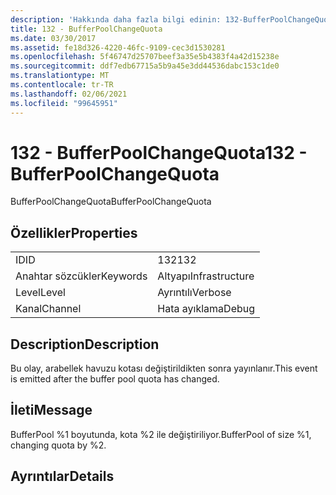 ```yaml
---
description: 'Hakkında daha fazla bilgi edinin: 132-BufferPoolChangeQuota'
title: 132 - BufferPoolChangeQuota
ms.date: 03/30/2017
ms.assetid: fe18d326-4220-46fc-9109-cec3d1530281
ms.openlocfilehash: 5f46747d25707beef3a35e5b4383f4a42d15238e
ms.sourcegitcommit: ddf7edb67715a5b9a45e3dd44536dabc153c1de0
ms.translationtype: MT
ms.contentlocale: tr-TR
ms.lasthandoff: 02/06/2021
ms.locfileid: "99645951"
---
```

# <a name="132---bufferpoolchangequota"></a><span data-ttu-id="a8e60-103">132 - BufferPoolChangeQuota</span><span class="sxs-lookup"><span data-stu-id="a8e60-103">132 - BufferPoolChangeQuota</span></span>

<span data-ttu-id="a8e60-104">BufferPoolChangeQuota</span><span class="sxs-lookup"><span data-stu-id="a8e60-104">BufferPoolChangeQuota</span></span>  
  
## <a name="properties"></a><span data-ttu-id="a8e60-105">Özellikler</span><span class="sxs-lookup"><span data-stu-id="a8e60-105">Properties</span></span>  
  
|||  
|-|-|  
|<span data-ttu-id="a8e60-106">ID</span><span class="sxs-lookup"><span data-stu-id="a8e60-106">ID</span></span>|<span data-ttu-id="a8e60-107">132</span><span class="sxs-lookup"><span data-stu-id="a8e60-107">132</span></span>|  
|<span data-ttu-id="a8e60-108">Anahtar sözcükler</span><span class="sxs-lookup"><span data-stu-id="a8e60-108">Keywords</span></span>|<span data-ttu-id="a8e60-109">Altyapı</span><span class="sxs-lookup"><span data-stu-id="a8e60-109">Infrastructure</span></span>|  
|<span data-ttu-id="a8e60-110">Level</span><span class="sxs-lookup"><span data-stu-id="a8e60-110">Level</span></span>|<span data-ttu-id="a8e60-111">Ayrıntılı</span><span class="sxs-lookup"><span data-stu-id="a8e60-111">Verbose</span></span>|  
|<span data-ttu-id="a8e60-112">Kanal</span><span class="sxs-lookup"><span data-stu-id="a8e60-112">Channel</span></span>|<span data-ttu-id="a8e60-113">Hata ayıklama</span><span class="sxs-lookup"><span data-stu-id="a8e60-113">Debug</span></span>|  
  
## <a name="description"></a><span data-ttu-id="a8e60-114">Description</span><span class="sxs-lookup"><span data-stu-id="a8e60-114">Description</span></span>  

 <span data-ttu-id="a8e60-115">Bu olay, arabellek havuzu kotası değiştirildikten sonra yayınlanır.</span><span class="sxs-lookup"><span data-stu-id="a8e60-115">This event is emitted after the buffer pool quota has changed.</span></span>  
  
## <a name="message"></a><span data-ttu-id="a8e60-116">İleti</span><span class="sxs-lookup"><span data-stu-id="a8e60-116">Message</span></span>  

 <span data-ttu-id="a8e60-117">BufferPool %1 boyutunda, kota %2 ile değiştiriliyor.</span><span class="sxs-lookup"><span data-stu-id="a8e60-117">BufferPool of size %1, changing quota by %2.</span></span>  
  
## <a name="details"></a><span data-ttu-id="a8e60-118">Ayrıntılar</span><span class="sxs-lookup"><span data-stu-id="a8e60-118">Details</span></span>
